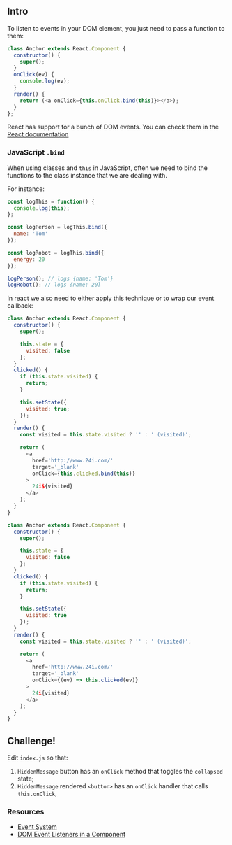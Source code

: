 ## Intro

To listen to events in your DOM element, you just need to pass a function to them:

```javascript
class Anchor extends React.Component {
  constructor() {
    super();
  }
  onClick(ev) {
    console.log(ev);
  }
  render() {
    return (<a onClick={this.onClick.bind(this)}></a>);
  }
};
```

React has support for a bunch of DOM events. You can check them in the [React documentation](https://facebook.github.io/react/docs/events.html)

### JavaScript `.bind`

When using classes and `this` in JavaScript, often we need to bind the functions to the class instance that we are dealing with.

For instance:

```javascript
const logThis = function() {
  console.log(this);
};

const logPerson = logThis.bind({
  name: 'Tom'
});

const logRobot = logThis.bind({
  energy: 20
});

logPerson(); // logs {name: 'Tom'}
logRobot(); // logs {name: 20}
```

In react we also need to either apply this technique or to wrap our event callback:

```javascript
class Anchor extends React.Component {
  constructor() {
    super();

    this.state = {
      visited: false
    };
  }
  clicked() {
    if (this.state.visited) {
      return;
    }

    this.setState({
      visited: true;
    });
  }
  render() {
    const visited = this.state.visited ? '' : ' (visited)';

    return (
      <a
        href='http://www.24i.com/'
        target='_blank'
        onClick={this.clicked.bind(this)}
      >
        24i${visited}
      </a>
    );
  }
}
```

```javascript
class Anchor extends React.Component {
  constructor() {
    super();

    this.state = {
      visited: false
    };
  }
  clicked() {
    if (this.state.visited) {
      return;
    }

    this.setState({
      visited: true
    });
  }
  render() {
    const visited = this.state.visited ? '' : ' (visited)';

    return (
      <a
        href='http://www.24i.com/'
        target='_blank'
        onClick={(ev) => this.clicked(ev)}
      >
        24i{visited}
      </a>
    );
  }
}
```

## Challenge!

Edit `index.js` so that:
  1. `HiddenMessage` button has an `onClick` method that toggles the `collapsed` state;
  2. `HiddenMessage` rendered `<button>` has an `onClick` handler that calls `this.onClick`,

### Resources

* [Event System](https://facebook.github.io/react/docs/events.html)
* [DOM Event Listeners in a Component](https://facebook.github.io/react/tips/dom-event-listeners.html)
